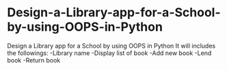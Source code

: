 # Design-a-Library-app-for-a-School-by-using-OOPS-in-Python
Design a Library app for a  School by using OOPS in Python 
It will includes the followings:
-Library name 
-Display list of book 
-Add new book 
-Lend book 
-Return book
